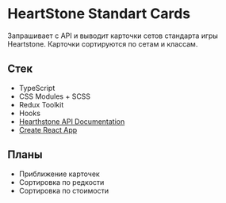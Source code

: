 # HeartStone Standart Cards

Запрашивает c API и выводит карточки сетов стандарта игры Heartstone.
Карточки сортируются по сетам и классам.

## Стек

* TypeScript
* CSS Modules + SCSS
* Redux Toolkit
* Hooks
* [Hearthstone API Documentation](https://rapidapi.com/omgvamp/api/hearthstone/)
* [Create React App](https://github.com/facebook/create-react-app)

## Планы
* Приближение карточек
* Сортировка по редкости
* Сортировка по стоимости



